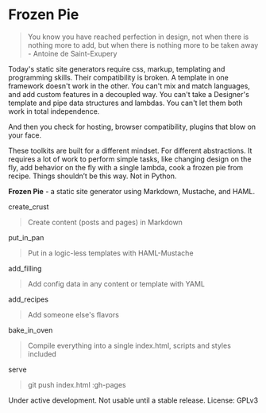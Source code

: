# Frozen Pie
        
> You know you have reached perfection in design, not when there is nothing more to add, but when 
there is nothing more to be taken away - Antoine de Saint-Exupery


Today's static site generators require css, markup, templating and programming skills. Their compatibility is broken. A template in one framework doesn't work in the other. You can't mix and match languages, and add custom features in a decoupled way. You can't take a Designer's template and pipe data structures and lambdas. You can't let them both work in total independence.

And then you check for hosting, browser compatibility, plugins that blow on your face. 
 
These toolkits are built for a different mindset. For different abstractions. It requires a lot of work to perform simple tasks, like changing design on the fly, add behavior on the fly with a single lambda, cook a frozen pie from recipe. Things shouldn’t be this way. Not in Python.
    
**Frozen Pie** - a static site generator using Markdown, Mustache, and HAML.
   
create_crust
> Create content (posts and pages) in Markdown
    
put_in_pan
> Put in a logic-less templates with HAML-Mustache
    
add_filling
> Add config data in any content or template with YAML 
    
add_recipes
> Add someone else's flavors

bake_in_oven
> Compile everything into a single index.html, scripts and styles included
    
serve
> git push index.html :gh-pages
    

Under active development. Not usable until a stable release. License: GPLv3
    
